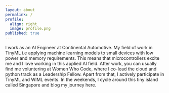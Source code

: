 ```yaml
---
layout: about
permalink: /
profile:
  align: right
  image: profile.png
published: true
---
```


I work as an AI Engineer at Continental Automotive. 
My field of work in TinyML i.e applying machine learning models to small devices with low power and memory requirements. This means that microcontrollers excite me and I love working in this applied AI field. 
After work, you can usually find me voluntering at Women Who Code, where I co-lead the cloud and python track as a Leadership Fellow. Apart from that, I actively participate in TinyML and WIML events. 
In the weekends, I cycle around this tiny island called Singapore and blog my journey here.
